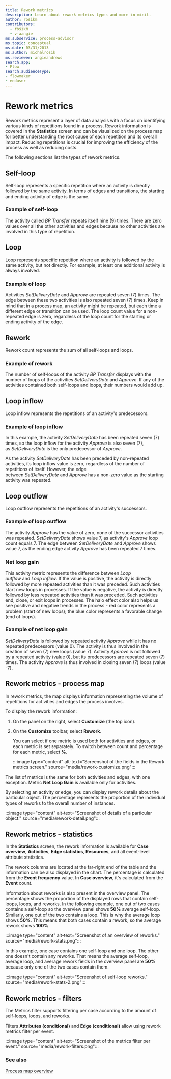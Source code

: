 ```yaml
---
title: Rework metrics
description: Learn about rework metrics types and more in minit.
author: rosikm
contributors:
  - rosikm
  - v-aangie
ms.subservice: process-advisor
ms.topic: conceptual
ms.date: 03/31/2013
ms.author: michalrosik
ms.reviewer: angieandrews
search.app:
- Flow
search.audienceType:
- flowmaker
- enduser
---
```


# Rework metrics

Rework metrics represent a layer of data analysis with a focus on identifying various kinds of repetitions found in a process. Rework information is covered in the **Statistics** screen and can be visualized on the process map for better understanding the root cause of each repetition and its overall impact. Reducing repetitions is crucial for improving the efficiency of the process as well as reducing costs.

The following sections list the types of rework metrics.

## Self-loop

Self-loop represents a specific repetition where an activity is directly followed by the same activity. In terms of edges and transitions, the starting and ending activity of edge is the same.

### Example of self-loop

The activity called *BP Transfer* repeats itself nine (9) times. There are zero values over all the other activities and edges because no other activities are involved in this type of repetition.

## Loop

Loop represents specific repetition where an activity is followed by the same activity, but not directly. For example, at least one additional activity is always involved.

### Example of loop

Activities *SetDeliveryDate* and *Approve* are repeated seven (7) times. The edge between these two activities is also repeated seven (7) times. Keep in mind that in a process map, an activity might be repeated, but each time a different edge or transition can be used. The loop count value for a non-repeated edge is zero, regardless of the loop count for the starting or ending activity of the edge.

## Rework

Rework count represents the sum of all self-loops and loops.

### Example of rework

The number of self-loops of the activity *BP Transfer* displays with the number of loops of the activities *SetDeliveryDate* and *Approve*. If any of the activities contained both self-loops and loops, their numbers would add up.

## Loop inflow

Loop inflow represents the repetitions of an activity's predecessors.

### Example of loop inflow

In this example, the activity *SetDeliveryDate* has been repeated seven (7) times, so the loop inflow for the activity *Approve* is also seven (7), as *SetDeliveryDate* is the only predecessor of *Approve*.

As the activity *SetDeliveryDate* has been preceded by non-repeated activities, its loop inflow value is zero, regardless of the number of repetitions of itself. However, the edge between *SetDeliveryDate* and *Approve* has a non-zero value as the starting activity was repeated.

## Loop outflow

Loop outflow represents the repetitions of an activity's successors.

### Example of loop outflow

The activity *Approve* has the value of zero, none of the successor activities was repeated. *SetDeliveryDate* shows value 7, as activity's *Approve* loop count equals 7. The edge between *SetDeliveryDate* and *Approve* shows value 7, as the ending edge activity *Approve* has been repeated 7 times.

### Net loop gain

This activity metric represents the difference between *Loop outflow* and *Loop inflow*. If the value is positive, the activity is directly followed by more repeated activities than it was preceded. Such activities start new loops in processes. If the value is negative, the activity is directly followed by less repeated activities than it was preceded. Such activities end, close, or exit loops in processes. The halo effect color also helps us see positive and negative trends in the process - red color represents a problem (start of new loops); the blue color represents a favorable change (end of loops).

### Example of net loop gain

*SetDeliveryDate* is followed by repeated activity *Approve* while it has no repeated predecessors (value 0). The activity is thus involved in the creation of seven (7) new loops (value 7). Activity *Approve* is not followed by a repeated activity (value 0), but its predecessors are repeated seven (7) times. The activity *Approve* is thus involved in closing seven (7) loops (value -7).

## Rework metrics - process map

In rework metrics, the map displays information representing the volume of repetitions for activities and edges the process involves.

To display the rework information:

1. On the panel on the right, select **Customize** (the top icon).

1. On the **Customize** toolbar, select **Rework**. 

    You can select if one metric is used both for activities and edges, or each metric is set separately. To switch between count and percentage for each metric, select **%**.

    :::image type="content" alt-text="Screenshot of the fields in the Rework metrics screen." source="media/rework-customize.png":::

The list of metrics is the same for both activities and edges, with one exception. Metric **Net Loop Gain** is available only for activities.

By selecting an activity or edge, you can display rework details about the particular object. The percentage represents the proportion of the individual types of reworks to the overall number of instances.

:::image type="content" alt-text="Screenshot of details of a particular object." source="media/rework-detail.png":::

## Rework metrics - statistics

In the **Statistics** screen, the rework information is available for **Case overview**, **Activities**, **Edge statistics**, **Resources**, and all event-level attribute statistics.

The rework columns are located at the far-right end of the table and the information can be also displayed in the chart. The percentage is calculated from the **Event frequency** value. In **Case overview**, it's calculated from the **Event** count.

Information about reworks is also present in the overview panel. The percentage shows the proportion of the displayed rows that contain self-loops, loops, and reworks. In the following example, one out of two cases contains a self-loop so the overview panel shows **50%** average self-loop. Similarly, one out of the two contains a loop. This is why the average loop shows **50%**. This means that both cases contain a rework, so the average rework shows **100%**.

:::image type="content" alt-text="Screenshot of an overview of reworks." source="media/rework-stats.png":::

In this example, one case contains one self-loop and one loop. The other one doesn't contain any reworks. That means the average self-loop, average loop, and average rework fields in the overview panel are **50%** because only one of the two cases contain them.

:::image type="content" alt-text="Screenshot of self-loop reworks." source="media/rework-stats-2.png":::

## Rework metrics - filters

The Metrics filter supports filtering per case according to the amount of self-loops, loops, and reworks.

Filters **Attributes (conditional)** and **Edge (conditional)** allow using rework metrics filter per event.

:::image type="content" alt-text="Screenshot of the metrics filter per event." source="media/rework-filters.png":::

### See also

[Process map overview](process-map.md)